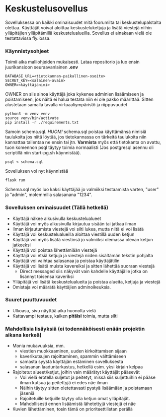 # Keskustelusovellus
Sovelluksessa on kaikki ominaisuudet mitä foorumilta tai keskustelupalstalta olettaa. Käyttäjät voivat aloittaa keskusteluketjuja ja lisätä viestejä niihin ylläpitäjien ylläpitämillä keskustelualueilla. Sovellus ei ainakaan vielä ole testattavissa fly.iossa.
### Käynnistysohjeet
Toimii aika malliohjeiden mukaisesti. Lataa repositorio ja luo ensin juurikansioon seuraavanlainen **.env** 


    DATABASE_URL=<tietokannan-paikallinen-osoite>
    SECRET_KEY=<salainen-avain>
    OWNER=<käyttäjänimi>


OWNER on siis ainoa käyttäjä joka kykenee adminien lisäämiseen ja poistamiseen, jos näitä ei halua testata niin ei ole pakko määrittää. Sitten alustetaan samalla tavalla virtuaaliympäristö ja riippuvuudet

    python3 -m venv venv
    source venv/bin/activate
    pip install -r ./requirements.txt

Samoin schema.sql. *HUOM!* schema.sql poistaa käyttämänsä nimisiä taulukoita jos niitä löytää, jos tietokannassa on tärkeitä taulukoita niin kannattaa tallentaa ne ensin tai jtn. **Varmista** myös että tietokanta on avattu, tuon komennon psql täytyy toimia normaalisti (Jos postgresql asennu oli scriptillä niin start-pg.sh käynnistää).

    psql < schema.sql

Sovelluksen voi nyt käynnistää

    flask run

Schema.sql myös luo kaksi käyttäjää jo valmiiksi testaamista varten, "user" ja "admin", molemmilla salasanana "1234".

### Sovelluksen ominaisuudet (Tällä hetkellä)
- Käyttäjä näkee alkusivulla keskustelualueet 
- Käyttäjä voi myös alkusivulla kirjautua sisään tai jatkaa ilman
- Ilman kirjautumista viestejä voi silti lukea, mutta niitä ei voi lisätä
- Käyttäjä voi keskustelualueilla aloittaa viestillä uuden ketjun
- Käyttäjä voi myös lisätä viestinsä jo valmiiksi olemassa olevan ketjun jatkeeksi
- Käyttäjä voi poistaa lähettämiään viestejä
- Käyttäjä voi etsiä ketjuja ja viestejä niiden sisältämän tekstin pohjalta
- Käyttäjä voi vaihtaa salasanaa ja poistaa käyttäjätilin
- Käyttäjä voi lisätä muista kavereiksi ja sitten lähettää suoraan viestejä
    - Direct messaged siis näkyvät vain kahdelle käyttäjälle jotka on lisännyt toisensa kaveriksi
- Ylläpitäjä voi lisätä keskustelualueita ja poistaa alueita, ketjuja ja viestejä
- Omistaja voi määrätä käyttäjien adminoikeuksia.
### Suuret puuttuvuudet
- Ulkoasu, sivu näyttää aika huonolta vielä
- Kattavampi testaus, kaiken **pitäisi** toimia, mutta silti
### Mahdollisia lisäyksiä (ei todennäköisesti enään projektin aikana kerkeä)
- Monia mukavuuksia, mm.
    - viestien muokkaaminen, uuden kirkoittamisen sijaan
    - kaverikutsujen rajoittaminen, spammin välttämiseen
    - samasta syystä käyttäjän estäminen sovelluksesta
    - salasanan laaduntarkastus, hetkellä esim. yksi kirjain kelpaa
- Rajoitetut alueet/ketjut, joihin vain määrätyt käyttäjät pääsevät 
    - Voi vielä erotella suljetut ja peitetyt, missä siis suljettuihin ei pääse ilman kutsua ja peitettyjä ei edes näe ilman
    - Näihin täytyy sitten oletettavasti pystyä lisäämään ja poistamaan jäseniä
    - Rajoitetuille ketjuille täytyy olla ketjun omat ylläpitäjät.
    - Mahdollisesti ennen lisäämistä lähetettyjä viestejä ei näe
- Kuvien lähettäminen, tosin tämä on prioriteettilistan perällä

